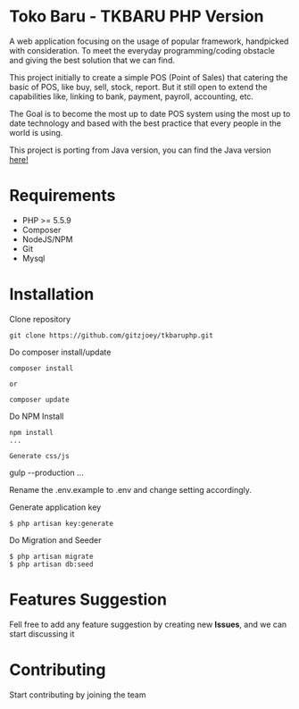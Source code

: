 # Toko Baru - TKBARU PHP Version

A web application focusing on the usage of popular framework, handpicked with consideration.
To meet the everyday programming/coding obstacle and giving the best solution that we can find.

This project initially to create a simple POS (Point of Sales) that catering the basic of POS,
like buy, sell, stock, report. But it still open to extend the capabilities like, linking to
bank, payment, payroll, accounting, etc.

The Goal is to become the most up to date POS system using the most up to date technology and
based with the best practice that every people in the world is using. 

This project is porting from Java version, you can find the Java version [here!](https://bitbucket.org/gitzjoey/tkbaru/)

# Requirements
* PHP >= 5.5.9
* Composer 
* NodeJS/NPM
* Git
* Mysql

# Installation
Clone repository
```
git clone https://github.com/gitzjoey/tkbaruphp.git
```

Do composer install/update

```
composer install

or

composer update
```

Do NPM Install
```
npm install
...

Generate css/js
```
gulp --production
...

Rename the .env.example to .env and change setting accordingly.
 
Generate application key
```
$ php artisan key:generate
```

Do Migration and Seeder
```
$ php artisan migrate 
$ php artisan db:seed
```

# Features Suggestion
Fell free to add any feature suggestion by creating new **Issues**, and we can start discussing it

# Contributing
Start contributing by joining the team